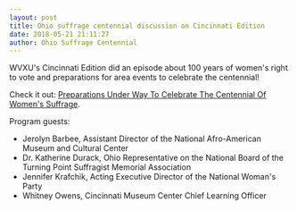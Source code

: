 ```yaml
---
layout: post
title: Ohio suffrage centennial discussion on Cincinnati Edition
date: 2018-05-21 21:11:27
author: Ohio Suffrage Centennial
---
```


WVXU's Cincinnati Edition did an episode about 100 years of women's right to vote and preparations for area events to celebrate the centennial!

Check it out: <a href="http://wvxu.org/post/preparations-under-way-celebrate-centennial-womens-suffrage" target="_blank"> Preparations Under Way To Celebrate The Centennial Of Women's Suffrage</a>.

Program guests:
* Jerolyn Barbee, Assistant Director of the National Afro-American Museum and Cultural Center
* Dr. Katherine Durack, Ohio Representative on the National Board of the Turning Point Suffragist Memorial Association
* Jennifer Krafchik, Acting Executive Director of the National Woman's Party
* Whitney Owens, Cincinnati Museum Center Chief Learning Officer


